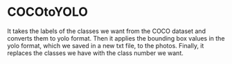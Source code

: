 # COCOtoYOLO
It takes the labels of the classes we want from the COCO dataset and converts them to yolo format. Then it applies the bounding box values ​​in the yolo format, which we saved in a new txt file, to the photos. Finally, it replaces the classes we have with the class number we want.
